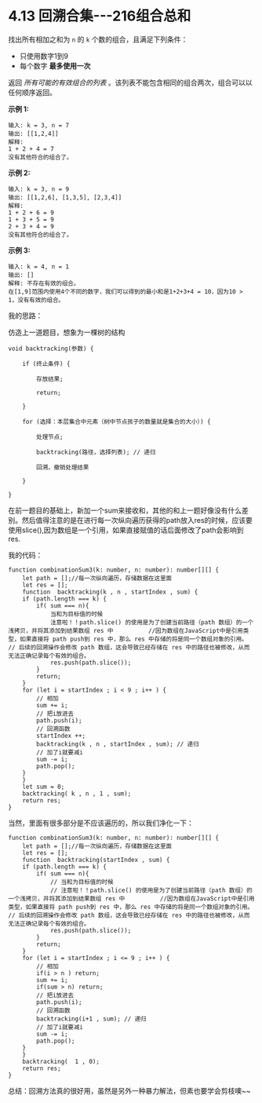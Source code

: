 ﻿

# 4.13 回溯合集---216组合总和

找出所有相加之和为 `n` 的 `k` 个数的组合，且满足下列条件：

- 只使用数字1到9
- 每个数字 **最多使用一次** 

返回 *所有可能的有效组合的列表* 。该列表不能包含相同的组合两次，组合可以以任何顺序返回。

 

**示例 1:**

```
输入: k = 3, n = 7
输出: [[1,2,4]]
解释:
1 + 2 + 4 = 7
没有其他符合的组合了。
```

**示例 2:**

```
输入: k = 3, n = 9
输出: [[1,2,6], [1,3,5], [2,3,4]]
解释:
1 + 2 + 6 = 9
1 + 3 + 5 = 9
2 + 3 + 4 = 9
没有其他符合的组合了。
```

**示例 3:**

```
输入: k = 4, n = 1
输出: []
解释: 不存在有效的组合。
在[1,9]范围内使用4个不同的数字，我们可以得到的最小和是1+2+3+4 = 10，因为10 > 1，没有有效的组合。
```

 我的思路：

仿造上一道题目，想象为一棵树的结构

```
void backtracking(参数) {

    if (终止条件) {

        存放结果;

        return;

    }

    for (选择：本层集合中元素（树中节点孩子的数量就是集合的大小）) {

        处理节点;

        backtracking(路径，选择列表); // 递归

        回溯，撤销处理结果

    }

}

```

在前一题目的基础上，新加一个sum来接收和，其他的和上一题好像没有什么差别。然后值得注意的是在进行每一次纵向遍历获得的path放入res的时候，应该要使用slice(),因为数组是一个引用，如果直接赋值的话后面修改了path会影响到res.

我的代码：

```
function combinationSum3(k: number, n: number): number[][] {
    let path = [];//每一次纵向遍历，存储数据在这里面
    let res = [];
    function  backtracking(k , n , startIndex , sum) {
    if (path.length === k) {
        if( sum === n){
            当和为目标值的时候
            注意啦！！path.slice() 的使用是为了创建当前路径（path 数组）的一个浅拷贝，并将其添加到结果数组 res 中          //因为数组在JavaScript中是引用类型，如果直接将 path push到 res 中，那么 res 中存储的将是同一个数组对象的引用。    // 后续的回溯操作会修改 path 数组，这会导致已经存储在 res 中的路径也被修改，从而无法正确记录每个有效的组合。
            res.push(path.slice());
        }
        return;
    }
    for (let i = startIndex ; i < 9 ; i++ ) {
        // 相加
        sum += i;
        // 把i放进去
        path.push(i);
        // 回溯函数
        startIndex ++;
        backtracking(k , n , startIndex , sum); // 递归
        // 加了i就要减i
        sum -= i;
        path.pop();
    }
    }
    let sum = 0;
    backtracking( k , n , 1 , sum);
    return res;
}
```

当然，里面有很多部分是不应该遍历的，所以我们净化一下：

```
function combinationSum3(k: number, n: number): number[][] {
    let path = [];//每一次纵向遍历，存储数据在这里面
    let res = [];
    function  backtracking(startIndex , sum) {
    if (path.length === k) {
        if( sum === n){
            // 当和为目标值的时候
            // 注意啦！！path.slice() 的使用是为了创建当前路径（path 数组）的一个浅拷贝，并将其添加到结果数组 res 中          //因为数组在JavaScript中是引用类型，如果直接将 path push到 res 中，那么 res 中存储的将是同一个数组对象的引用。    // 后续的回溯操作会修改 path 数组，这会导致已经存储在 res 中的路径也被修改，从而无法正确记录每个有效的组合。
            res.push(path.slice());
        }
        return;
    }
    for (let i = startIndex ; i <= 9 ; i++ ) {
        // 相加
        if(i > n ) return;
        sum += i;
        if(sum > n) return;
        // 把i放进去
        path.push(i);
        // 回溯函数
        backtracking(i+1 , sum); // 递归
        // 加了i就要减i
        sum -= i;
        path.pop();
    }
    }
    backtracking(  1 , 0);
    return res;
}

```

总结：回溯方法真的很好用，虽然是另外一种暴力解法，但素也要学会剪枝噢~~

